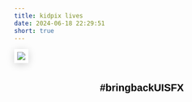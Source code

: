 ```yaml
---
title: kidpix lives
date: 2024-06-18 22:29:51
short: true
---
```


<style>
	#hashtagContainer {
		width:100%;
		text-align:center;
	}
	#hashtagButton {
		background:none;
		border:none;
		font-size: 1.25rem;
		padding:0;
		margin:24px 0 24px 0;
		cursor: help !important;
	}
	#hashtagButton:hover {
		text-decoration: red underline wavy;
	}
	img  {
		border:solid 6px white;
		box-shadow: 0 3px 15px rgba(0,0,0,0.18);
	}
</style>

[![](kidPix.png)](https://kidpix.app)

<audio id="stampSound" src="https://thomas.design/blog/2024/06/19/kidpix-lives/stamp0.wav.mp3"></audio>


<div id="hashtagContainer">
<button id="hashtagButton"><b>#bringbackUISFX</b></button>
</div>

<audio id="oopsSound" src="https://thomas.design/blog/2024/06/19/kidpix-lives/oops2.wav.mp3"></audio>

<script>
	document.getElementById('hashtagButton').addEventListener('click', function() {
		var audio = document.getElementById('oopsSound');
		audio.play();
	});

	var images = document.getElementsByTagName('img');
	for (var i = 0; i < images.length; i++) {
		images[i].addEventListener('click', function() {
			var audio = document.getElementById('stampSound');
			audio.play();
		});
	}
</script>
